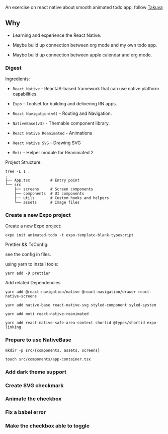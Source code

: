 An exercise on react native about smooth animated todo app, follow [Takuya](https://github.com/craftzdog)

## Why

- Learning and experience the React Native.

- Maybe build up connection between org mode and my own todo app.

- Maybe build up connection between apple calendar and org mode.

### Digest

Ingredients:

- `React Native` - ReactJS-based framework that can use native platform capabilities.

- `Expo` - Toolset for building and delivering RN apps.

- `React Navigation(v6)` - Routing and Navigation.

- `NativeBase(v3)` - Themable component library.

- `React Native Reanimated` - Animations

- `React Native SVG` - Drawing SVG

- `Moti` - Helper module for Reanimated 2

Project Structure:

```shell
tree -L 1 .
.
├── App.tsx         # Entry point
└── src
    ├── screens     # Screen components
    ├── components  # UI components
    ├── utils       # Custom hooks and helpers
    └── assets      # Image files
```

### Create a new Expo project

Create a new Expo project:

```shell
expo init animated-todo -t expo-template-blank-typescript
```
Prettier && TsConfig:

see the config in files.

using yarn to install tools:

```shell
yarn add -D prettier
```
Add related Dependencies

```shell
yarn add @react-navigation/native @react-navigation/drawer react-native-screens

yarn add native-base react-native-svg styled-component syled-system

yarn add moti react-native-reanimated

yarn add react-native-safe-area-context shortid @types/shortid expo-linking
```
### Prepare to use NativeBase

```shell
mkdir -p src/{components, assets, screens}

touch src/components/app-container.tsx
```
### Add dark theme support

### Create SVG checkmark

### Animate the checkbox

### Fix a babel error

### Make the checkbox able to toggle

